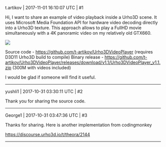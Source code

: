 t.artikov | 2017-11-01 16:10:07 UTC | #1

Hi,
I want to share an example of video playback inside a Urho3D scene. It uses Microsoft Media Foundation API for hardware video decoding directly into a Urho3D texture. This approach allows to play a FullHD movie simultaneously with a 4K panoramic video on my relatively old GTX660.

<img src='//cdck-file-uploads-global.s3.dualstack.us-west-2.amazonaws.com/standard17/uploads/urho3d/original/1X/012833ce1721f118ba5f380dfc664fd3e12aa302.png'>

Source code - https://github.com/t-artikov/Urho3DVideoPlayer (requires D3D11 Urho3D build to compile)
Binary release - https://github.com/t-artikov/Urho3DVideoPlayer/releases/download/v1.1/Urho3DVideoPlayer_v1.1.zip (300M with videos included)

I would be glad if someone will find it useful.

-------------------------

yushli1 | 2017-10-31 03:30:11 UTC | #2

Thank you for sharing the source code.

-------------------------

George1 | 2017-10-31 03:47:36 UTC | #3

Thanks for sharing.
Here is another implementation from codingmonkey

https://discourse.urho3d.io/t/theora/2144

-------------------------


